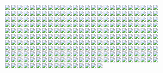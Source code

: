 <img src='./public/1.png'/>
<img src='./public/2.png'/>
<img src='./public/3.png'/>
<img src='./public/4.png'/>
<img src='./public/5.png'/>
<img src='./public/6.png'/>
<img src='./public/7.png'/>
<img src='./public/8.png'/>
<img src='./public/9.png'/>
<img src='./public/10.png'/>
<img src='./public/11.png'/>
<img src='./public/12.png'/>
<img src='./public/13.png'/>
<img src='./public/14.png'/>
<img src='./public/15.png'/>
<img src='./public/16.png'/>
<img src='./public/17.png'/>
<img src='./public/18.png'/>
<img src='./public/19.png'/>
<img src='./public/20.png'/>
<img src='./public/21.png'/>
<img src='./public/22.png'/>
<img src='./public/23.png'/>
<img src='./public/24.png'/>
<img src='./public/25.png'/>
<img src='./public/26.png'/>
<img src='./public/27.png'/>
<img src='./public/28.png'/>
<img src='./public/29.png'/>
<img src='./public/30.png'/>
<img src='./public/31.png'/>
<img src='./public/32.png'/>
<img src='./public/33.png'/>
<img src='./public/34.png'/>
<img src='./public/35.png'/>
<img src='./public/36.png'/>
<img src='./public/37.png'/>
<img src='./public/38.png'/>
<img src='./public/39.png'/>
<img src='./public/40.png'/>
<img src='./public/41.png'/>
<img src='./public/42.png'/>
<img src='./public/43.png'/>
<img src='./public/44.png'/>
<img src='./public/45.png'/>
<img src='./public/46.png'/>
<img src='./public/47.png'/>
<img src='./public/48.png'/>
<img src='./public/49.png'/>
<img src='./public/50.png'/>
<img src='./public/51.png'/>
<img src='./public/52.png'/>
<img src='./public/53.png'/>
<img src='./public/54.png'/>
<img src='./public/55.png'/>
<img src='./public/56.png'/>
<img src='./public/57.png'/>
<img src='./public/58.png'/>
<img src='./public/59.png'/>
<img src='./public/60.png'/>
<img src='./public/61.png'/>
<img src='./public/62.png'/>
<img src='./public/63.png'/>
<img src='./public/64.png'/>
<img src='./public/65.png'/>
<img src='./public/66.png'/>
<img src='./public/67.png'/>
<img src='./public/68.png'/>
<img src='./public/69.png'/>
<img src='./public/70.png'/>
<img src='./public/71.png'/>
<img src='./public/72.png'/>
<img src='./public/73.png'/>
<img src='./public/74.png'/>
<img src='./public/75.png'/>
<img src='./public/76.png'/>
<img src='./public/77.png'/>
<img src='./public/78.png'/>
<img src='./public/79.png'/>
<img src='./public/80.png'/>
<img src='./public/81.png'/>
<img src='./public/82.png'/>
<img src='./public/83.png'/>
<img src='./public/84.png'/>
<img src='./public/85.png'/>
<img src='./public/86.png'/>
<img src='./public/87.png'/>
<img src='./public/88.png'/>
<img src='./public/89.png'/>
<img src='./public/90.png'/>
<img src='./public/91.png'/>
<img src='./public/92.png'/>
<img src='./public/93.png'/>
<img src='./public/94.png'/>
<img src='./public/95.png'/>
<img src='./public/96.png'/>
<img src='./public/97.png'/>
<img src='./public/98.png'/>
<img src='./public/99.png'/>
<img src='./public/100.png'/>
<img src='./public/101.png'/>
<img src='./public/102.png'/>
<img src='./public/103.png'/>
<img src='./public/104.png'/>
<img src='./public/105.png'/>
<img src='./public/106.png'/>
<img src='./public/107.png'/>
<img src='./public/108.png'/>
<img src='./public/109.png'/>
<img src='./public/110.png'/>
<img src='./public/111.png'/>
<img src='./public/112.png'/>
<img src='./public/113.png'/>
<img src='./public/114.png'/>
<img src='./public/115.png'/>
<img src='./public/116.png'/>
<img src='./public/117.png'/>
<img src='./public/118.png'/>
<img src='./public/119.png'/>
<img src='./public/120.png'/>
<img src='./public/121.png'/>
<img src='./public/122.png'/>
<img src='./public/123.png'/>
<img src='./public/124.png'/>
<img src='./public/125.png'/>
<img src='./public/126.png'/>
<img src='./public/127.png'/>
<img src='./public/128.png'/>
<img src='./public/129.png'/>
<img src='./public/130.png'/>
<img src='./public/131.png'/>
<img src='./public/132.png'/>
<img src='./public/133.png'/>
<img src='./public/134.png'/>
<img src='./public/135.png'/>
<img src='./public/136.png'/>
<img src='./public/137.png'/>
<img src='./public/138.png'/>
<img src='./public/139.png'/>
<img src='./public/140.png'/>
<img src='./public/141.png'/>
<img src='./public/142.png'/>
<img src='./public/143.png'/>
<img src='./public/144.png'/>
<img src='./public/145.png'/>
<img src='./public/146.png'/>
<img src='./public/147.png'/>
<img src='./public/148.png'/>
<img src='./public/149.png'/>
<img src='./public/150.png'/>
<img src='./public/151.png'/>
<img src='./public/152.png'/>
<img src='./public/153.png'/>
<img src='./public/154.png'/>
<img src='./public/155.png'/>
<img src='./public/156.png'/>
<img src='./public/157.png'/>
<img src='./public/158.png'/>
<img src='./public/159.png'/>
<img src='./public/160.png'/>
<img src='./public/161.png'/>
<img src='./public/162.png'/>
<img src='./public/163.png'/>
<img src='./public/164.png'/>
<img src='./public/165.png'/>
<img src='./public/166.png'/>
<img src='./public/167.png'/>
<img src='./public/168.png'/>
<img src='./public/169.png'/>
<img src='./public/170.png'/>
<img src='./public/171.png'/>
<img src='./public/172.png'/>
<img src='./public/173.png'/>
<img src='./public/174.png'/>
<img src='./public/175.png'/>
<img src='./public/176.png'/>
<img src='./public/177.png'/>
<img src='./public/178.png'/>
<img src='./public/179.png'/>
<img src='./public/180.png'/>
<img src='./public/181.png'/>
<img src='./public/182.png'/>
<img src='./public/183.png'/>
<img src='./public/184.png'/>
<img src='./public/185.png'/>
<img src='./public/186.png'/>
<img src='./public/187.png'/>
<img src='./public/188.png'/>
<img src='./public/189.png'/>
<img src='./public/190.png'/>
<img src='./public/191.png'/>
<img src='./public/192.png'/>
<img src='./public/193.png'/>
<img src='./public/194.png'/>
<img src='./public/195.png'/>
<img src='./public/196.png'/>
<img src='./public/197.png'/>
<img src='./public/198.png'/>
<img src='./public/199.png'/>
<img src='./public/200.png'/>
<img src='./public/201.png'/>
<img src='./public/202.png'/>
<img src='./public/203.png'/>
<img src='./public/204.png'/>
<img src='./public/205.png'/>
<img src='./public/206.png'/>
<img src='./public/207.png'/>
<img src='./public/208.png'/>
<img src='./public/209.png'/>
<img src='./public/210.png'/>
<img src='./public/211.png'/>
<img src='./public/212.png'/>
<img src='./public/213.png'/>
<img src='./public/214.png'/>
<img src='./public/215.png'/>
<img src='./public/216.png'/>
<img src='./public/217.png'/>
<img src='./public/218.png'/>
<img src='./public/219.png'/>
<img src='./public/220.png'/>
<img src='./public/221.png'/>
<img src='./public/222.png'/>
<img src='./public/223.png'/>
<img src='./public/224.png'/>
<img src='./public/225.png'/>
<img src='./public/226.png'/>
<img src='./public/227.png'/>
<img src='./public/228.png'/>
<img src='./public/229.png'/>
<img src='./public/230.png'/>
<img src='./public/231.png'/>
<img src='./public/232.png'/>
<img src='./public/233.png'/>
<img src='./public/234.png'/>
<img src='./public/235.png'/>
<img src='./public/236.png'/>
<img src='./public/237.png'/>
<img src='./public/238.png'/>
<img src='./public/239.png'/>
<img src='./public/240.png'/>
<img src='./public/241.png'/>
<img src='./public/242.png'/>
<img src='./public/243.png'/>
<img src='./public/244.png'/>
<img src='./public/245.png'/>
<img src='./public/246.png'/>
<img src='./public/247.png'/>
<img src='./public/248.png'/>
<img src='./public/249.png'/>
<img src='./public/250.png'/>
<img src='./public/251.png'/>
<img src='./public/252.png'/>
<img src='./public/253.png'/>
<img src='./public/254.png'/>
<img src='./public/255.png'/>
<img src='./public/256.png'/>
<img src='./public/257.png'/>
<img src='./public/258.png'/>
<img src='./public/259.png'/>
<img src='./public/260.png'/>
<img src='./public/261.png'/>
<img src='./public/262.png'/>
<img src='./public/263.png'/>
<img src='./public/264.png'/>
<img src='./public/265.png'/>
<img src='./public/266.png'/>

